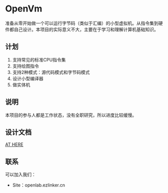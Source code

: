 # OpenVm
准备从零开始做一个可以运行字节码（类似于汇编）的小型虚拟机。从指令集到硬件都自己设计。本项目的实际意义不大，主要在于学习和理解计算机基础知识。
## 计划
1. 支持常见的标准CPU指令集
2. 支持绘图指令
3. 支持2种模式：源代码模式和字节码模式
4. 设计小型编译器
5. 做实体机
## 说明
本项目的参与人都是工作状态，没有全职研究，所以进度比较缓慢。
## 设计文档
[AT HERE](design.md)
## 联系
可以加入我们：
- Site：openlab.ezlinker.cn